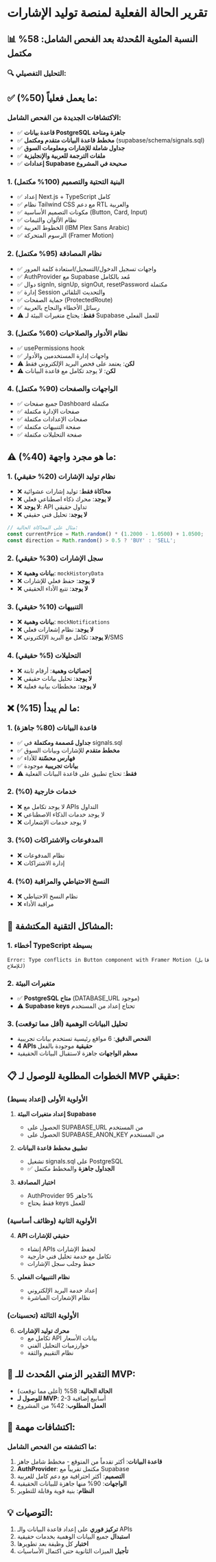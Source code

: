 # تقرير الحالة الفعلية لمنصة توليد الإشارات

## 📊 **النسبة المئوية المُحدثة بعد الفحص الشامل: 58% مكتمل**

### 🔍 **التحليل التفصيلي:**

## ✅ **ما يعمل فعلياً (50%):**

### **الاكتشافات الجديدة من الفحص الشامل:**
- ✅ **قاعدة بيانات PostgreSQL جاهزة ومتاحة**
- ✅ **مخطط قاعدة البيانات متقدم ومكتمل** (supabase/schema/signals.sql)
- ✅ **جداول شاملة للإشارات ومعلومات السوق**
- ✅ **ملفات الترجمة للعربية والإنجليزية**
- ✅ **إعدادات Supabase صحيحة في المشروع**

### 1. البنية التحتية والتصميم (100% مكتمل)
- ✅ إعداد Next.js + TypeScript كامل
- ✅ نظام Tailwind CSS مع دعم RTL والعربية 
- ✅ مكونات التصميم الأساسية (Button, Card, Input)
- ✅ نظام الألوان والثيمات
- ✅ الخطوط العربية (IBM Plex Sans Arabic)
- ✅ الرسوم المتحركة (Framer Motion)

### 2. نظام المصادقة (95% مكتمل)
- ✅ واجهات تسجيل الدخول/التسجيل/استعادة كلمة المرور
- ✅ AuthProvider مع Supabase مُعد بالكامل
- ✅ دوال signIn, signUp, signOut, resetPassword مكتملة
- ✅ إدارة Session والتحديث التلقائي
- ✅ حماية الصفحات (ProtectedRoute)
- ✅ رسائل الأخطاء والنجاح بالعربية
- ⚠️ **فقط**: يحتاج متغيرات البيئة لـ Supabase للعمل الفعلي

### 3. نظام الأدوار والصلاحيات (60% مكتمل)
- ✅ usePermissions hook
- ✅ واجهات إدارة المستخدمين والأدوار
- ⚠️ **لكن**: يعتمد على فحص البريد الإلكتروني فقط
- ⚠️ **لكن**: لا يوجد تكامل مع قاعدة البيانات

### 4. الواجهات والصفحات (90% مكتمل)
- ✅ جميع صفحات Dashboard مكتملة
- ✅ صفحات الإدارة مكتملة
- ✅ صفحات الإعدادات مكتملة
- ✅ صفحة التنبيهات مكتملة
- ✅ صفحة التحليلات مكتملة

## ⚠️ **ما هو مجرد واجهة (40%):**

### 1. نظام توليد الإشارات (20% حقيقي)
- ❌ **محاكاة فقط**: توليد إشارات عشوائية
- ❌ **لا يوجد**: محرك ذكاء اصطناعي فعلي
- ❌ **لا يوجد**: API تداول حقيقي
- ❌ **لا يوجد**: تحليل فني حقيقي
```typescript
// مثال على المحاكاة الحالية:
const currentPrice = Math.random() * (1.2000 - 1.0500) + 1.0500;
const direction = Math.random() > 0.5 ? 'BUY' : 'SELL';
```

### 2. سجل الإشارات (30% حقيقي)
- ❌ **بيانات وهمية**: `mockHistoryData`
- ❌ **لا يوجد**: حفظ فعلي للإشارات
- ❌ **لا يوجد**: تتبع الأداء الحقيقي

### 3. التنبيهات (10% حقيقي)
- ❌ **بيانات وهمية**: `mockNotifications`
- ❌ **لا يوجد**: نظام إشعارات فعلي
- ❌ **لا يوجد**: تكامل مع البريد الإلكتروني/SMS

### 4. التحليلات (5% حقيقي)
- ❌ **إحصائيات وهمية**: أرقام ثابتة
- ❌ **لا يوجد**: تحليل بيانات حقيقي
- ❌ **لا يوجد**: مخططات بيانية فعلية

## ❌ **ما لم يبدأ (15%):**

### 1. قاعدة البيانات (80% جاهزة)
- ✅ **جداول مُصممة ومكتملة** في signals.sql
- ✅ **مخطط متقدم** للإشارات وبيانات السوق
- ✅ **فهارس محسّنة** للأداء
- ✅ **بيانات تجريبية** موجودة
- ⚠️ **فقط**: تحتاج تطبيق على قاعدة البيانات الفعلية

### 2. خدمات خارجية (0%)
- ❌ لا يوجد تكامل مع APIs التداول
- ❌ لا يوجد خدمات الذكاء الاصطناعي
- ❌ لا يوجد خدمات الإشعارات

### 3. المدفوعات والاشتراكات (0%)
- ❌ نظام المدفوعات
- ❌ إدارة الاشتراكات

### 4. النسخ الاحتياطي والمراقبة (0%)
- ❌ نظام النسخ الاحتياطي
- ❌ مراقبة الأداء

## 🔧 **المشاكل التقنية المكتشفة:**

### 1. أخطاء TypeScript بسيطة
```
Error: Type conflicts in Button component with Framer Motion (قابل للإصلاح)
```

### 2. متغيرات البيئة
- ✅ **PostgreSQL متاح** (DATABASE_URL موجود)
- ⚠️ **Supabase keys** تحتاج إعداد من المستخدم

### 3. تحليل البيانات الوهمية (أقل مما توقعت)
- **الفحص الدقيق**: 6 مواقع رئيسية تستخدم بيانات تجريبية
- **4 APIs حقيقية** موجودة بالفعل
- **معظم الواجهات** جاهزة لاستقبال البيانات الحقيقية

## 📋 **الخطوات المطلوبة للوصول لـ MVP حقيقي:**

### الأولوية الأولى (إعداد بسيط)
1. **إعداد متغيرات البيئة Supabase**
   - الحصول على SUPABASE_URL من المستخدم
   - الحصول على SUPABASE_ANON_KEY من المستخدم

2. **تطبيق مخطط قاعدة البيانات**
   - تشغيل signals.sql على PostgreSQL
   - ✅ **الجداول جاهزة** والمخطط مكتمل

3. **اختبار المصادقة**
   - AuthProvider جاهز 95%
   - فقط يحتاج keys للعمل

### الأولوية الثانية (وظائف أساسية)
4. **API حقيقي للإشارات**
   - إنشاء APIs لحفظ الإشارات
   - تكامل مع خدمة تحليل فني خارجية
   - حفظ وجلب سجل الإشارات

5. **نظام التنبيهات الفعلي**
   - إعداد خدمة البريد الإلكتروني
   - نظام الإشعارات المباشرة

### الأولوية الثالثة (تحسينات)
6. **محرك توليد الإشارات**
   - تكامل مع API بيانات الأسعار
   - خوارزميات التحليل الفني
   - نظام التقييم والثقة

## 🎯 **التقدير الزمني المُحدث للـ MVP:**

- **الحالة الحالية**: 58% (أعلى مما توقعت)
- **للوصول لـ MVP**: 2-3 أسابيع إضافية
- **العمل المطلوب**: 42% من المشروع

## 🚀 **اكتشافات مهمة:**

### ما اكتشفته من الفحص الشامل:
1. **قاعدة البيانات**: أكثر تقدماً من المتوقع - مخطط شامل جاهز
2. **AuthProvider**: مكتمل تقريباً مع Supabase
3. **التصميم**: أكثر احترافية مع دعم كامل للعربية
4. **الواجهات**: 90% منها جاهزة للبيانات الحقيقية
5. **النظام**: بنية قوية وقابلة للتطوير

## 💡 **التوصيات:**

1. **تركيز فوري** على إعداد قاعدة البيانات والـ APIs
2. **استبدال** جميع البيانات الوهمية بخدمات حقيقية
3. **اختبار** كل وظيفة بعد تطويرها
4. **تأجيل** الميزات الثانوية حتى اكتمال الأساسيات